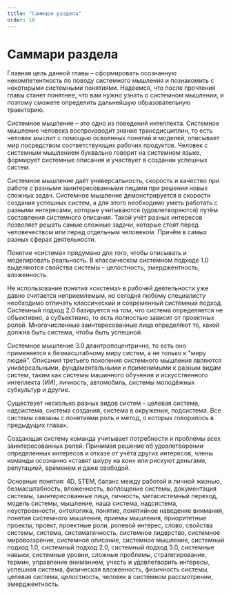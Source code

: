 ```yaml
---
title: "Саммари раздела"
order: 10
---
```


# Саммари раздела

Главная цель данной главы – сформировать осознанную некомпетентность по поводу системного мышления и познакомить с некоторыми системными понятиями. Надеемся, что после прочтения главы станет понятнее, что вам нужно узнать о системном мышлении, и поэтому сможете определить дальнейшую образовательную траекторию.

Системное мышление – это одно из поведений интеллекта. Системное мышление человека воспроизводит знание трансдисциплин, то есть человек мыслит с помощью освоенных понятий и моделей, описывает мир посредством соответствующих рабочих продуктов. Человек с системным мышлением буквально говорит на системном языке, формирует системные описания и участвует в создании успешных систем.

Системное мышление даёт универсальность, скорость и качество при работе с разными заинтересованными лицами при решении новых сложных задач. Системное мышление демонстрируется в скорости создания успешных систем, а для этого необходимо уметь работать с разными интересами, которые учитываются (удовлетворяются) путём составления системного описания. Такой учёт разных интересов позволяет решать самые сложные задачи, которые стоят перед человечеством или перед отдельным человеком. Причём в самых разных сферах деятельности.

Понятие «система» придумано для того, чтобы описывать и моделировать реальность. В классическом системном подходе 1.0 выделяются свойства системы – целостность, эмерджентность, вложенность.

Не использование понятия «система» в рабочей деятельности уже давно считается неприемлемым, но сегодня любому специалисту необходимо отличать классический и современный системный подход. Системный подход 2.0 базируется на том, что система определяется не объективно, а субъективно, то есть полностью зависит от проектных ролей. Многочисленные заинтересованные лица определяют то, какой должна быть система, чтобы быть успешной.

Системное мышление 3.0 деантропоцентрично, то есть оно применяется к безмасштабному миру систем, а не только к "миру людей". Описания третьего поколения системного мышления являются универсальными, фундаментальными и применимыми к разным видам систем, таким как системы машинного обучения и искусственного интеллекта (ИИ), личность, автомобиль, системы молодёжных субкультур и другие.

Существует несколько разных видов систем – целевая система, надсистема, система создания, система в окружении, подсистема. Все системы связаны с понятиями роль и метод, о которых говорилось в предыдущих главах.

Создающая систему команда учитывает потребности и проблемы всех заинтересованных ролей. Принимая решение об удовлетворении определенных интересов и отказе от учёта других интересов, члены команды осознанно «ставят шкуру на кон» или рискуют деньгами, репутацией, временем и даже свободой.

Основные понятия: 4D, STEM, баланс между работой и личной жизнью, безмасштабность, вложенность, воплощение системы, документация системы, заинтересованные лица, личность, метасистемный переход, модель системы, мышление, наша система, надсистема, неустроенности, онтологика, понятие, понятийное наведение внимания, понятия системного мышления, приемы мышления, приоритетные проекты, проект, проектные роли, ролевой интерес, слово, свойства системы, система, систематичность, системное лидерство, системное мировоззрение, системное описание, системное мышление, системный подход 1.0, системный подход 2.0, системный подход 3.0, системные навыки, системные уровни, сложные проблемы, стратегирование, термин, управление вниманием, учесть и удовлетворить интересы, успешная система, физическая вложенность, физичность системы, целевая система, целостность, человек в системном рассмотрении, эмерджентность.